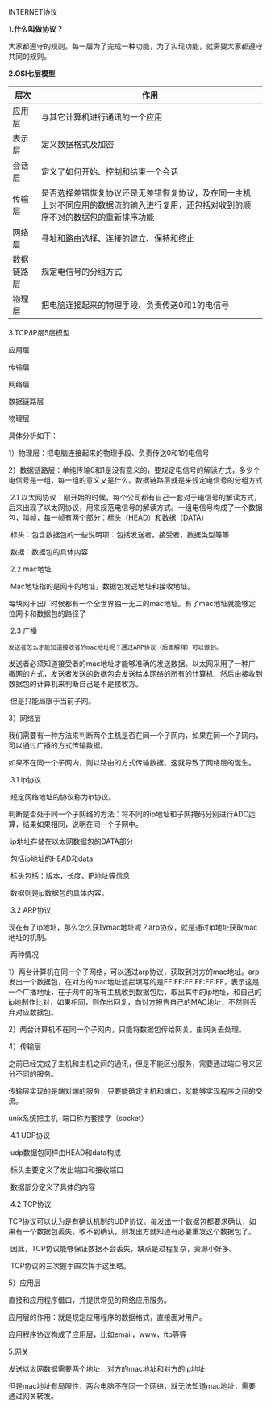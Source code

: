 INTERNET协议

**1.什么叫做协议？**

大家都遵守的规则。每一层为了完成一种功能，为了实现功能，就需要大家都遵守共同的规则。

**2.OSI七层模型**

| 层次    | 作用                                       |
| ----- | ---------------------------------------- |
| 应用层   | 与其它计算机进行通讯的一个应用                          |
| 表示层   | 定义数据格式及加密                                |
| 会话层   | 定义了如何开始、控制和结束一个会话                        |
| 传输层   | 是否选择差错恢复协议还是无差错恢复协议，及在同一主机上对不同应用的数据流的输入进行复用，还包括对收到的顺序不对的数据包的重新排序功能 |
| 网络层   | 寻址和路由选择、连接的建立、保持和终止                      |
| 数据链路层 | 规定电信号的分组方式                               |
| 物理层   | 把电脑连接起来的物理手段、负责传送0和1的电信号                 |

3.TCP/IP层5层模型

应用层

传输层

网络层

数据链路层

物理层

具体分析如下：

1）物理层：把电脑连接起来的物理手段、负责传送0和1的电信号

2）数据链路层：单纯传输0和1是没有意义的，要规定电信号的解读方式，多少个电信号是一组，每一组的意义又是什么。数据链路层就是来规定电信号的分组方式

​	2.1 以太网协议：刚开始的时候，每个公司都有自己一套对于电信号的解读方式，后来出现了以太网协议，用来规范电信号的解读方式。一组电信号构成了一个数据包，叫帧，每一帧有两个部分：标头（HEAD）和数据（DATA）     

​	标头：包含数据包的一些说明项：包括发送者，接受者，数据类型等等 

​	数据：数据包的具体内容

​	2.2 mac地址    

​	Mac地址指的是网卡的地址，数据包发送地址和接收地址。

​	每块网卡出厂时候都有一个全世界独一无二的mac地址。有了mac地址就能够定位网卡和数据包的路径了

​	2.3 广播

 	发送者怎么才能知道接收者的mac地址呢？通过ARP协议（后面解释）可以做到。

​	发送者必须知道接受者的mac地址才能够准确的发送数据。以太网采用了一种广撒网的方式，发送者发送的数据包会发送给本网络的所有的计算机，然后由接收到数据包的计算机来判断自己是不是接收方。

​	但是只能局限于当前子网。

3）网络层

​	我们需要有一种方法来判断两个主机是否在同一个子网内，如果在同一个子网内，可以通过广播的方式传输数据。

​	如果不在同一个子网内，则以路由的方式传输数据。这就导致了网络层的诞生。

​	3.1 ip协议

​	规定网络地址的协议称为ip协议。

​	判断是否处于同一个子网络的方法：将不同的ip地址和子网掩码分别进行ADC运算，结果如果相同，说明在同一个子网中。

​	ip地址存储在以太网数据包的DATA部分

​	包括ip地址的HEAD和data

​	标头包括：版本，长度，IP地址等信息

​	数据则是ip数据包的具体内容。

​	3.2 ARP协议

​	现在有了ip地址，那么怎么获取mac地址呢？arp协议，就是通过ip地址获取mac地址的机制。

​	两种情况

​	1）两台计算机在同一个子网络，可以通过arp协议，获取到对方的mac地址。arp发出一个数据包，在对方的mac地址遮拦填写的是FF:FF:FF:FF:FF:FF，表示这是一个广播地址，在子网中的所有主机收到数据包后，取出其中的ip地址，和自己的ip地制作比对，如果相同，则作出回复，向对方报告自己的MAC地址，不然则丢弃对应数据包。

​	2）两台计算机不在同一个子网内，只能将数据包传给网关，由网关去处理。

4）传输层

之前已经完成了主机和主机之间的通讯，但是不能区分服务，需要通过端口号来区分不同的服务。

传输层实现的是端对端的服务，只要能确定主机和端口，就能够实现程序之间的交流。

unix系统把主机+端口称为套接字（socket）

​	4.1 UDP协议

​	udp数据包同样由HEAD和data构成

​	标头主要定义了发出端口和接收端口

​	数据部分定义了具体的内容

​	4.2 TCP协议

​	TCP协议可以认为是有确认机制的UDP协议。每发出一个数据包都要求确认，如果有一个数据包丢失，收不到确认，则发出方就知道有必要重发这个数据包了。

​	因此，TCP协议能够保证数据不会丢失，缺点是过程复杂，资源小好多。

​	TCP协议的三次握手四次挥手这里略。

5）应用层 

直接和应用程序借口，并提供常见的网络应用服务。

应用层的作用：就是规定应用程序的数据格式，直接面对用户。

应用程序协议构成了应用层，比如email，www，ftp等等

5.网关

发送以太网数据需要两个地址，对方的mac地址和对方的ip地址

但是mac地址有局限性，两台电脑不在同一个网络，就无法知道mac地址，需要通过网关转发。

​                                                                                                                                                                                         
